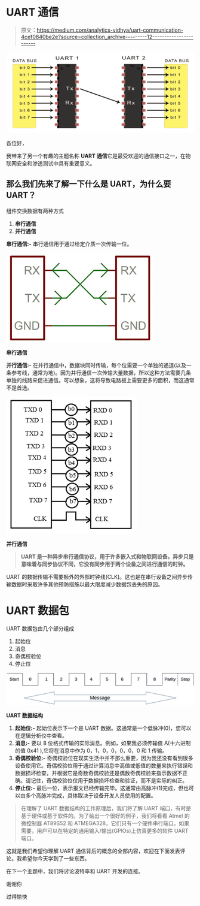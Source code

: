 # UART 通信

> 原文：<https://medium.com/analytics-vidhya/uart-communication-4cef0840be2e?source=collection_archive---------12----------------------->

![](img/110abcde34e0db154dcdac8370e9f3f2.png)

各位好，

我带来了另一个有趣的主题名称 **UART 通信**它是最受欢迎的通信接口之一，在物联网安全和渗透测试中具有重要意义。

## 那么我们先来了解一下什么是 UART，为什么要 UART？

组件交换数据有两种方式

1.  **串行通信**
2.  **并行通信**

**串行通信:-** 串行通信用于通过给定介质一次传输一位。

![](img/a3d6b5478091abf26aa3156a68b21b8a.png)

**串行通信**

**并行通信:-** 在并行通信中，数据块同时传输，每个位需要一个单独的通道(以及一条参考线，通常为地)。因为并行通信一次传输大量数据，所以这种方法需要几条单独的线路来促进通信。可以想象，这将导致电路板上需要更多的面积，而这通常不是首选。

![](img/5c7b1bfc03e001a6efe3e91bea7ce422.png)

**并行通信**

> **UART 是一种异步串行通信协议，用于许多嵌入式和物联网设备。异步只是意味着与同步协议不同，它没有同步用于两个设备之间进行通信的时钟。**

UART 的数据传输不需要额外的外部时钟线(CLK)。这也是在串行设备之间异步传输数据时采取许多其他预防措施以最大限度减少数据包丢失的原因。

# UART 数据包

UART 数据包由几个部分组成

1.  起始位
2.  消息
3.  奇偶校验位
4.  停止位

![](img/a080e65bda3a3b146fe906cb8afd3bda.png)

**UART 数据结构**

1.  **起始位:-** 起始位表示下一个是 UART 数据。这通常是一个低脉冲(0)，您可以在逻辑分析仪中查看。
2.  **消息:-** 要以 8 位格式传输的实际消息。例如，如果我必须传输值 A(十六进制的值 0x41 ),它将在消息中作为 0，1，0，0，0，0，0 和 1 传输。
3.  **奇偶校验位:-** 奇偶校验位在现实生活中并不那么重要，因为我还没有看到很多设备使用它。奇偶校验位用于通过计算消息中高值或低值的数量来执行错误和数据损坏检查，并根据它是奇数奇偶校验还是偶数奇偶校验来指示数据不正确。请记住，奇偶校验位仅用于数据损坏检查和验证，而不是实际的纠正。
4.  **停止位:-** 最后一位，表示报文已经传输完毕。这通常由高脉冲(1)完成，但也可以由多个高脉冲完成，具体取决于设备开发人员使用的配置。

> 在理解了 UART 数据结构的工作原理后，我们将了解 UART 端口，有时是基于硬件或基于软件的。为了给出一个很好的例子，我们将看看 Atmel 的微控制器 AT89S52 和 ATMEGA328，它们只有一个硬件串行端口。如果需要，用户可以在特定的通用输入/输出(GPIOs)上仿真更多的软件 UART 端口。

这就是我们希望你理解 UART 通信背后的概念的全部内容，欢迎在下面发表评论。我希望你今天学到了一些东西。

在下一个主题中，我们将讨论波特率和 UART 开发的连接。

谢谢你

过得愉快